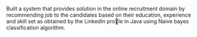 Built a system that provides solution in the online recruitment domain by recommending job to the candidates based on
their education, experience and skill set as obtained by the LinkedIn prole in Java using Naive bayes classification
algorithm.
